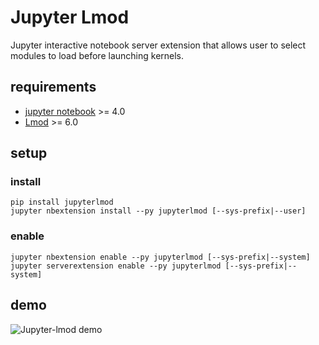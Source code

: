 # Jupyter Lmod

Jupyter interactive notebook server extension that allows user 
to select modules to load before launching kernels.

## requirements

- [jupyter notebook](https://github.com/jupyter/notebook) >= 4.0
- [Lmod](https://github.com/TACC/Lmod) >= 6.0

## setup

### install
```
pip install jupyterlmod
jupyter nbextension install --py jupyterlmod [--sys-prefix|--user]
```

### enable
```
jupyter nbextension enable --py jupyterlmod [--sys-prefix|--system]
jupyter serverextension enable --py jupyterlmod [--sys-prefix|--system]
```

## demo

![Jupyter-lmod demo](http://i.imgur.com/IP9uUJp.gif)
